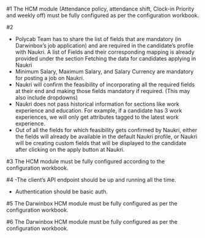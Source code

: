 #1
The HCM module (Attendance policy, attendance shift, Clock-in Priority and weekly off) must be fully configured as per the configuration workbook.

#2

-   Polycab Team has to share the list of fields that are mandatory (in Darwinbox’s job application) and are required in the
    candidate’s profile with Naukri. A list of Fields and their corresponding mapping is already provided under the section Fetching
    the data for candidates applying in Naukri
-   Minimum Salary, Maximum Salary, and Salary Currency are mandatory for posting a job on Naukri.
-   Naukri will confirm the feasibility of incorporating all the required fields at their end and making those fields mandatory if
    required. (This may also include dropdowns)
-   Naukri does not pass historical information for sections like work experience and education. For example, if a candidate has 3
    work experiences, we will only get attributes tagged to the latest work experience.
-   Out of all the fields for which feasibility gets confirmed by Naukri, either the fields will already be available in the default Naukri profile, or Naukri will be creating custom fields that will be displayed to the candidate after clicking on the apply button
    at Naukri.

#3
The HCM module must be fully configured according to the configuration workbook.

#4
-The client’s API endpoint should be up and running all the time.

-   Authentication should be basic auth.

#5
The Darwinbox HCM module must be fully configured as per the configuration workbook.

#6
The Darwinbox HCM module must be fully configured as per the configuration workbook.
